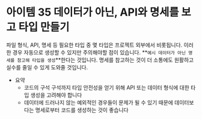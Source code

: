 # 아이템 35 데이터가 아닌, API와 명세를 보고 타입 만들기

파일 형식, API, 명세 등 필요한 타입 중 몇 타입은 프로젝트 외부에서 비롯됩니다. 이러한 경우 자동으로 생성할 수 있지만 주의해야할 점이 있습니다. **`예시 데이터가 아닌 명세를 참고해 타입을 생성`**한다는 것입니다. 명세를 참고하는 것이 더 소통에도 원활하고 실수를 줄일 수 있게 도와줄 것입니다.

- 요약
  - 코드의 구석 구석까지 타입 안전성을 얻기 위해 API 또는 데이터 형식에 대한 타입 생성을 고려해야 합니다
  - 데이터에 드러나지 않는 예외적인 경우들이 문제가 될 수 있기 때문에 데이터보다는 명세로부터 코드를 생성하는 것이 좋습니다
